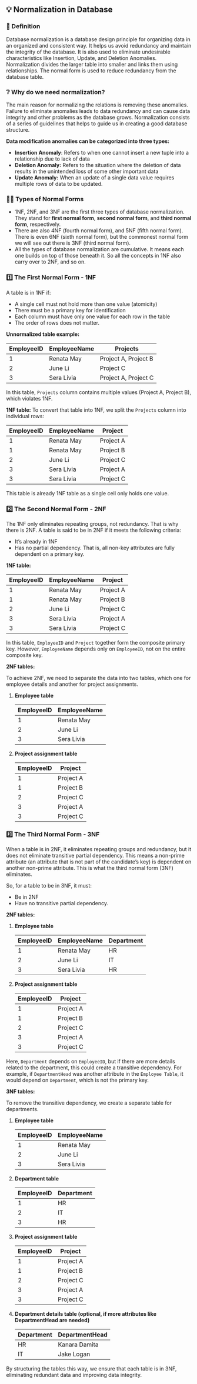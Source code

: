 ## 💡 Normalization in Database

### 💭 Definition

Database normalization is a database design principle for organizing data in an organized and consistent way. It helps us avoid redundancy and maintain the integrity of the database. It is also used to eliminate undesirable characteristics like Insertion, Update, and Deletion Anomalies. Normalization divides the larger table into smaller and links them using relationships. The normal form is used to reduce redundancy from the database table.

### ❔ Why do we need normalization?

The main reason for normalizing the relations is removing these anomalies. Failure to eliminate anomalies leads to data redundancy and can cause data integrity and other problems as the database grows. Normalization consists of a series of guidelines that helps to guide us in creating a good database structure.

**Data modification anomalies can be categorized into three types:**

- **Insertion Anomaly**: Refers to when one cannot insert a new tuple into a relationship due to lack of data
- **Deletion Anomaly:** Refers to the situation where the deletion of data results in the unintended loss of some other important data
- **Update Anomaly:** When an update of a single data value requires multiple rows of data to be updated.

### 👩‍🏫 Types of Normal Forms

- 1NF, 2NF, and 3NF are the first three types of database normalization. They stand for **first normal form**, **second normal form**, and **third normal form**, respectively.
- There are also 4NF (fourth normal form), and 5NF (fifth normal form). There is even 6NF (sixth normal form), but the commonest normal form we will see out there is 3NF (third normal form).
- All the types of database normalization are cumulative. It means each one builds on top of those beneath it. So all the concepts in 1NF also carry over to 2NF, and so on.

### 1️⃣ The First Normal Form - 1NF

A table is in 1NF if:

- A single cell must not hold more than one value (atomicity)
- There must be a primary key for identification
- Each column must have only one value for each row in the table
- The order of rows does not matter.

**Unnormalized table example:**

| EmployeeID | EmployeeName | Projects |
| --- | --- | --- |
| 1 | Renata May | Project A, Project B |
| 2 | June Li | Project C |
| 3 | Sera Livia | Project A, Project C |

In this table, `Projects` column contains multiple values (Project A, Project B), which violates 1NF.

**1NF table:**
To convert that table into 1NF, we split the `Projects` column into individual rows:

| EmployeeID | EmployeeName | Project |
| --- | --- | --- |
| 1 | Renata May | Project A |
| 1 | Renata May | Project B |
| 2 | June Li | Project C |
| 3 | Sera Livia | Project A |
| 3 | Sera Livia | Project C |

This table is already 1NF table as a single cell only holds one value.

### 2️⃣ The Second Normal Form - 2NF

The 1NF only eliminates repeating groups, not redundancy. That is why there is 2NF. A table is said to be in 2NF if it meets the following criteria:

- It’s already in 1NF
- Has no partial dependency. That is, all non-key attributes are fully dependent on a primary key.

**1NF table:**

| EmployeeID | EmployeeName | Project |
| --- | --- | --- |
| 1 | Renata May | Project A |
| 1 | Renata May | Project B |
| 2 | June Li | Project C |
| 3 | Sera Livia | Project A |
| 3 | Sera Livia | Project C |

In this table, `EmployeeID` and `Project` together form the composite primary key. However, `EmployeeName` depends only on `EmployeeID`, not on the entire composite key.

**2NF tables:**

To achieve 2NF, we need to separate the data into two tables, which one for employee details and another for project assignments.

1. **Employee table**
    
    
    | EmployeeID | EmployeeName |
    | --- | --- |
    | 1 | Renata May |
    | 2 | June Li |
    | 3 | Sera Livia |
2. **Project assignment table**
    
    
    | EmployeeID | Project |
    | --- | --- |
    | 1 | Project A |
    | 1 | Project B |
    | 2 | Project C |
    | 3 | Project A |
    | 3 | Project C |

### 3️⃣ The Third Normal Form - 3NF

When a table is in 2NF, it eliminates repeating groups and redundancy, but it does not eliminate transitive partial dependency. This means a non-prime attribute (an attribute that is not part of the candidate’s key) is dependent on another non-prime attribute. This is what the third normal form (3NF) eliminates.

So, for a table to be in 3NF, it must:

- Be in 2NF
- Have no transitive partial dependency.

**2NF tables:**

1. **Employee table**
    
    
    | EmployeeID | EmployeeName | Department |
    | --- | --- | --- |
    | 1 | Renata May | HR |
    | 2 | June Li | IT |
    | 3 | Sera Livia | HR |
2. **Project assignment table**
    
    
    | EmployeeID | Project |
    | --- | --- |
    | 1 | Project A |
    | 1 | Project B |
    | 2 | Project C |
    | 3 | Project A |
    | 3 | Project C |

Here, `Department` depends on `EmployeeID`, but if there are more details related to the department, this could create a transitive dependency. For example, if `DepartmentHead` was another attribute in the `Employee Table`, it would depend on `Department`, which is not the primary key.

**3NF tables:**

To remove the transitive dependency, we create a separate table for departments.

1. **Employee table**
    
    
    | EmployeeID | EmployeeName |
    | --- | --- |
    | 1 | Renata May |
    | 2 | June Li |
    | 3 | Sera Livia |
2. **Department table**
    
    
    | EmployeeID | Department |
    | --- | --- |
    | 1 | HR |
    | 2 | IT |
    | 3 | HR |
3. **Project assignment table**
    
    
    | EmployeeID | Project |
    | --- | --- |
    | 1 | Project A |
    | 1 | Project B |
    | 2 | Project C |
    | 3 | Project A |
    | 3 | Project C |
4. **Department details table (optional, if more attributes like DepartmentHead are needed)**
    
    
    | Department | DepartmentHead |
    | --- | --- |
    | HR | Kanara Damita |
    | IT | Jake Logan |

By structuring the tables this way, we ensure that each table is in 3NF, eliminating redundant data and improving data integrity.